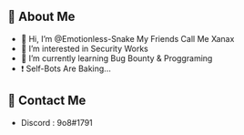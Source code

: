 ## 🤵 About Me

- 👋 Hi, I’m @Emotionless-Snake My Friends Call Me Xanax
- 👀 I’m interested in Security Works
- 🌱 I’m currently learning Bug Bounty & Proggraming
-  ❗️ Self-Bots Are Baking...


## 🔗 Contact Me

- Discord : 9o8#1791
